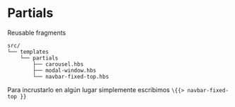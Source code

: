 # Partials

Reusable fragments

```
src/
└── templates
    └── partials
        ├── carousel.hbs
        ├── modal-window.hbs
        └── navbar-fixed-top.hbs
```

Para incrustarlo en algún lugar simplemente escribimos 
```\{{> navbar-fixed-top }}```
